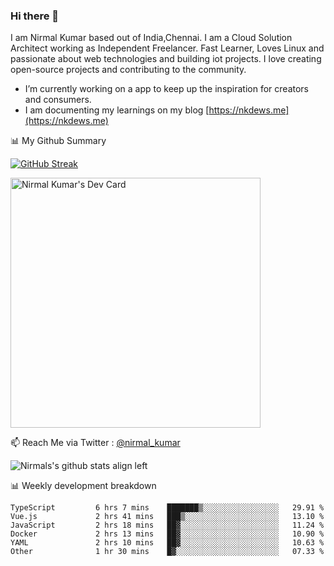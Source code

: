 ### Hi there 👋

 I am Nirmal Kumar based out of India,Chennai. I am a Cloud Solution Architect working as Independent Freelancer. Fast Learner, Loves Linux and passionate about web technologies and building iot projects. I love creating open-source projects and contributing to the community.

- I’m currently working on a app to keep up the inspiration for creators and consumers.
- I am documenting my learnings on my blog [https://nkdews.me](https://nkdews.me)


📊 My Github Summary

[![GitHub Streak](https://github-readme-streak-stats.herokuapp.com?user=nk-gears&theme=dark&hide_border=true&date_format=M%20j%5B%2C%20Y%5D)](https://git.io/streak-stats)

<a href="https://app.daily.dev/nirmal_kumar"><img src="https://api.daily.dev/devcards/a16cfcf02d384b16b41de71ce4d1d811.png?r=8ve" width="400" alt="Nirmal Kumar's Dev Card"/></a>

📫 Reach Me via  Twitter : [@nirmal_kumar](https://twitter.com/nirmal_kumar)

![Nirmals's github stats align left](https://github-readme-stats.vercel.app/api?username=nk-gears&show_icons=true)


📊 Weekly development breakdown

<!--START_SECTION:waka-->

```text
TypeScript         6 hrs 7 mins    ███████▒░░░░░░░░░░░░░░░░░   29.91 %
Vue.js             2 hrs 41 mins   ███▒░░░░░░░░░░░░░░░░░░░░░   13.10 %
JavaScript         2 hrs 18 mins   ██▓░░░░░░░░░░░░░░░░░░░░░░   11.24 %
Docker             2 hrs 13 mins   ██▓░░░░░░░░░░░░░░░░░░░░░░   10.90 %
YAML               2 hrs 10 mins   ██▓░░░░░░░░░░░░░░░░░░░░░░   10.63 %
Other              1 hr 30 mins    █▓░░░░░░░░░░░░░░░░░░░░░░░   07.33 %
```

<!--END_SECTION:waka-->


